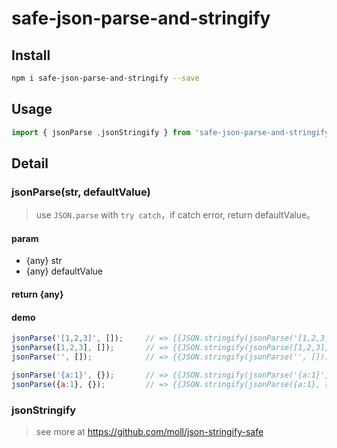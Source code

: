 # safe-json-parse-and-stringify

## Install

```bash
npm i safe-json-parse-and-stringify --save
```

## Usage

```js
import { jsonParse ,jsonStringify } from 'safe-json-parse-and-stringify';
```

## Detail

### jsonParse(str, defaultValue)

> use `JSON.parse` with `try catch`，if catch error, return defaultValue。

#### param

- {any} str
- {any} defaultValue

#### return {any}

#### demo

```js
jsonParse('[1,2,3]', []);     // => {{JSON.stringify(jsonParse('[1,2,3]', []))}}
jsonParse([1,2,3], []);       // => {{JSON.stringify(jsonParse([1,2,3], []))}}
jsonParse('', []);            // => {{JSON.stringify(jsonParse('', []))}}

jsonParse('{a:1}', {});       // => {{JSON.stringify(jsonParse('{a:1}', {}))}}
jsonParse({a:1}, {});         // => {{JSON.stringify(jsonParse({a:1}, {}))}}
```

### jsonStringify

>see more at https://github.com/moll/json-stringify-safe
